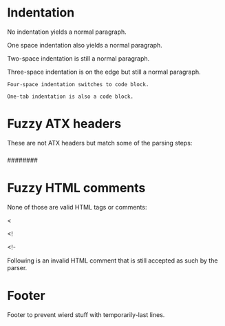 # Indentation

No indentation yields a normal paragraph.

 One space indentation also yields a normal paragraph.

  Two-space indentation is still a normal paragraph.

   Three-space indentation is on the edge but still a normal paragraph.

    Four-space indentation switches to code block.

	One-tab indentation is also a code block.

# Fuzzy ATX headers

These are not ATX headers but match some of the parsing steps:

###

###   

###  ###

########

# Fuzzy HTML comments

None of those are valid HTML tags or comments:

<

<!

<!-

Following is an invalid HTML comment that is still accepted as such by
the parser.

<!-- -- -->

# Footer

Footer to prevent wierd stuff with temporarily-last lines.
